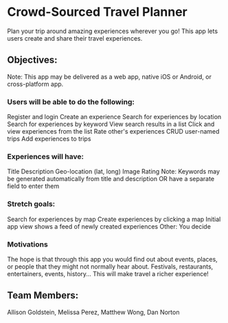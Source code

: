# Crowd-Sourced Travel Planner
Plan your trip around amazing experiences wherever you go! This app lets users create and share their travel experiences.
## Objectives:
Note:  This app may be delivered as a web app, native iOS or Android, or cross-platform app. 

### Users will be able to do the following:
Register and login
Create an experience
Search for experiences by location
Search for experiences by keyword
View search results in a list
Click and view experiences from the list
Rate other's experiences
CRUD user-named trips
Add experiences to trips

### Experiences will have:
Title
Description
Geo-location (lat, long)
Image
Rating
Note:  Keywords may be generated automatically from title and description OR have a separate field to enter them

### Stretch goals:
Search for experiences by map
Create experiences by clicking a map
Initial app view shows a feed of newly created experiences
Other:  You decide

### Motivations
The hope is that through this app you would find out about events, places, or people that they might not normally hear about. Festivals, restaurants, entertainers, events, history… This will make travel a richer experience!

## Team Members:
Allison Goldstein, 
Melissa Perez, 
Matthew Wong, 
Dan Norton

